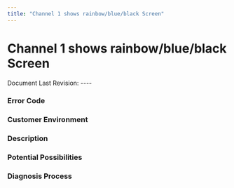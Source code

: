 ```yaml
---
title: "Channel 1 shows rainbow/blue/black Screen"
---
```

# Channel 1 shows rainbow/blue/black Screen

Document Last Revision: ----

### Error Code

### Customer Environment

### Description

### Potential Possibilities

### Diagnosis Process
